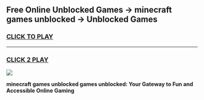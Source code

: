 
## Free Online Unblocked Games → minecraft games unblocked → Unblocked Games
<h3>
<a href="https://premium.freeplayer.one?title=minecraft_games_unblocked&ref=21F">CLICK TO PLAY</a></h3>
<hr>

<h3>
<a href="https://premium.freeplayer.one?title=minecraft_games_unblocked&ref=21F">CLICK 2 PLAY</a>
  
</h3>

<a href="https://premium.freeplayer.one?title=minecraft_games_unblocked&ref=21F/"><img src="https://clearcache.store/games.png"></a>


**minecraft games unblocked games unblocked: Your Gateway to Fun and Accessible Online Gaming**
